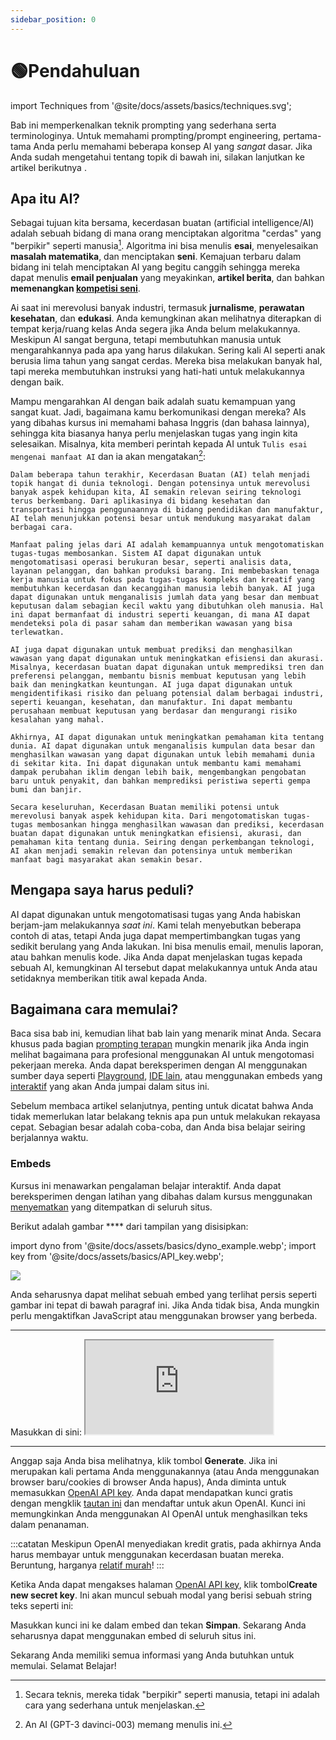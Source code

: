 ```yaml
---
sidebar_position: 0
---
```


# 🟢Pendahuluan

import Techniques from '@site/docs/assets/basics/techniques.svg';

<div style={{textAlign: 'center'}}>
  <Techniques style={{width:"100%",height:"300px",verticalAlign:"top"}}/>
</div>

Bab ini memperkenalkan teknik prompting yang sederhana serta terminologinya. Untuk memahami prompting/prompt engineering, pertama-tama Anda perlu memahami beberapa konsep AI yang *sangat* dasar. Jika Anda sudah mengetahui tentang topik di bawah ini, silakan lanjutkan ke artikel berikutnya [](https://learnprompting.org/docs/basics/prompting).

## Apa itu AI?

Sebagai tujuan kita bersama, kecerdasan buatan (artificial intelligence/AI) adalah sebuah bidang di mana orang menciptakan algoritma "cerdas" yang "berpikir" seperti manusia[^1]. Algoritma ini bisa menulis **esai**, menyelesaikan **masalah matematika**, dan menciptakan **seni**. Kemajuan terbaru dalam bidang ini telah menciptakan AI yang begitu canggih sehingga mereka dapat menulis **email penjualan** yang meyakinkan, **artikel berita**, dan bahkan **memenangkan [kompetisi seni](https://impakter.com/art-made-by-ai-wins-fine-arts-competition/)**.

Ai saat ini merevolusi banyak industri, termasuk **jurnalisme**, **perawatan kesehatan**, dan **edukasi**. Anda kemungkinan akan melihatnya diterapkan di tempat kerja/ruang kelas Anda segera jika Anda belum melakukannya. Meskipun AI sangat berguna, tetapi membutuhkan manusia untuk mengarahkannya pada apa yang harus dilakukan. Sering kali AI seperti anak berusia lima tahun yang sangat cerdas. Mereka bisa melakukan banyak hal, tapi mereka membutuhkan instruksi yang hati-hati untuk melakukannya dengan baik.

Mampu mengarahkan AI dengan baik adalah suatu kemampuan yang sangat kuat. Jadi, bagaimana kamu berkomunikasi dengan mereka? AIs yang dibahas kursus ini memahami bahasa Inggris (dan bahasa lainnya), sehingga kita biasanya hanya perlu menjelaskan tugas yang ingin kita selesaikan. Misalnya, kita memberi perintah kepada AI untuk `Tulis esai mengenai manfaat AI` dan ia akan mengatakan[^2]:

```
Dalam beberapa tahun terakhir, Kecerdasan Buatan (AI) telah menjadi topik hangat di dunia teknologi. Dengan potensinya untuk merevolusi banyak aspek kehidupan kita, AI semakin relevan seiring teknologi terus berkembang. Dari aplikasinya di bidang kesehatan dan transportasi hingga penggunaannya di bidang pendidikan dan manufaktur, AI telah menunjukkan potensi besar untuk mendukung masyarakat dalam berbagai cara.

Manfaat paling jelas dari AI adalah kemampuannya untuk mengotomatiskan tugas-tugas membosankan. Sistem AI dapat digunakan untuk mengotomatisasi operasi berukuran besar, seperti analisis data, layanan pelanggan, dan bahkan produksi barang. Ini membebaskan tenaga kerja manusia untuk fokus pada tugas-tugas kompleks dan kreatif yang membutuhkan kecerdasan dan kecanggihan manusia lebih banyak. AI juga dapat digunakan untuk menganalisis jumlah data yang besar dan membuat keputusan dalam sebagian kecil waktu yang dibutuhkan oleh manusia. Hal ini dapat bermanfaat di industri seperti keuangan, di mana AI dapat mendeteksi pola di pasar saham dan memberikan wawasan yang bisa terlewatkan.

AI juga dapat digunakan untuk membuat prediksi dan menghasilkan wawasan yang dapat digunakan untuk meningkatkan efisiensi dan akurasi. Misalnya, kecerdasan buatan dapat digunakan untuk memprediksi tren dan preferensi pelanggan, membantu bisnis membuat keputusan yang lebih baik dan meningkatkan keuntungan. AI juga dapat digunakan untuk mengidentifikasi risiko dan peluang potensial dalam berbagai industri, seperti keuangan, kesehatan, dan manufaktur. Ini dapat membantu perusahaan membuat keputusan yang berdasar dan mengurangi risiko kesalahan yang mahal.

Akhirnya, AI dapat digunakan untuk meningkatkan pemahaman kita tentang dunia. AI dapat digunakan untuk menganalisis kumpulan data besar dan menghasilkan wawasan yang dapat digunakan untuk lebih memahami dunia di sekitar kita. Ini dapat digunakan untuk membantu kami memahami dampak perubahan iklim dengan lebih baik, mengembangkan pengobatan baru untuk penyakit, dan bahkan memprediksi peristiwa seperti gempa bumi dan banjir.

Secara keseluruhan, Kecerdasan Buatan memiliki potensi untuk merevolusi banyak aspek kehidupan kita. Dari mengotomatiskan tugas-tugas membosankan hingga menghasilkan wawasan dan prediksi, kecerdasan buatan dapat digunakan untuk meningkatkan efisiensi, akurasi, dan pemahaman kita tentang dunia. Seiring dengan perkembangan teknologi, AI akan menjadi semakin relevan dan potensinya untuk memberikan manfaat bagi masyarakat akan semakin besar.
```

## Mengapa saya harus peduli?

AI dapat digunakan untuk mengotomatisasi tugas yang Anda habiskan berjam-jam melakukannya *saat ini*. Kami telah menyebutkan beberapa contoh di atas, tetapi Anda juga dapat mempertimbangkan tugas yang sedikit berulang yang Anda lakukan. Ini bisa menulis email, menulis laporan, atau bahkan menulis kode. Jika Anda dapat menjelaskan tugas kepada sebuah AI, kemungkinan AI tersebut dapat melakukannya untuk Anda atau setidaknya memberikan titik awal kepada Anda.

## Bagaimana cara memulai?

Baca sisa bab ini, kemudian lihat bab lain yang menarik minat Anda. Secara khusus pada bagian [prompting terapan](https://learnprompting.org/docs/applied_prompting/overview) mungkin menarik jika Anda ingin melihat bagaimana para profesional menggunakan AI untuk mengotomasi pekerjaan mereka. Anda dapat bereksperimen dengan AI menggunakan sumber daya seperti [Playground](https://beta.openai.com/playground), [IDE lain](https://learnprompting.org/docs/tooling/IDEs/intro), atau menggunakan embeds yang [interaktif](https://learnprompting.org/docs/basics/intro#embeds) yang akan Anda jumpai dalam situs ini.

Sebelum membaca artikel selanjutnya, penting untuk dicatat bahwa Anda tidak memerlukan latar belakang teknis apa pun untuk melakukan rekayasa cepat. Sebagian besar adalah coba-coba, dan Anda bisa belajar seiring berjalannya waktu.

### Embeds

Kursus ini menawarkan pengalaman belajar interaktif. Anda dapat bereksperimen dengan latihan yang dibahas dalam kursus menggunakan [menyematkan](https://embed.learnprompting.org/) yang ditempatkan di seluruh situs.

Berikut adalah gambar **** dari tampilan yang disisipkan:

import dyno from '@site/docs/assets/basics/dyno_example.webp';
import key from '@site/docs/assets/basics/API_key.webp';

<div style={{textAlign: 'center'}}>
  <img src={dyno} style={{width: "750px"}}/>
</div>

Anda seharusnya dapat melihat sebuah embed yang terlihat persis seperti gambar ini tepat di bawah paragraf ini. Jika Anda tidak bisa, Anda mungkin perlu mengaktifkan JavaScript atau menggunakan browser yang berbeda.

<hr />
Masukkan di sini:

<iframe
    src="https://embed.learnprompting.org/embed?config=eyJ0b3BQIjowLCJ0ZW1wZXJhdHVyZSI6MCwibWF4VG9rZW5zIjoyNTYsIm91dHB1dCI6IkNob2NvbGF0ZSwgVmFuaWxsYSwgU3RyYXdiZXJyeSwgTWludCBDaGlwLCBSb2NreSBSb2FkLCBDb29raWUgRG91Z2gsIEJ1dHRlciBQZWNhbiwgTmVhcG9saXRhbiwgQ29mZmVlLCBDb2NvbnV0IiwicHJvbXB0IjoiR2VuZXJhdGUgYSBjb21tYSBzZXBhcmF0ZWQgbGlzdCBvZiAxMCBpY2UgY3JlYW0gZmxhdm9yczoiLCJtb2RlbCI6InRleHQtZGF2aW5jaS0wMDMifQ%3D%3D"
    style={{width:"100%", height:"280px", border:"0", borderRadius:"4px", overflow:"hidden"}}
    sandbox="allow-forms allow-modals allow-popups allow-presentation allow-same-origin allow-scripts"
></iframe>
<hr />

Anggap saja Anda bisa melihatnya, klik tombol **Generate**. Jika ini merupakan kali pertama Anda menggunakannya (atau Anda menggunakan browser baru/cookies di browser Anda hapus), Anda diminta untuk memasukkan [OpenAI API key](https://platform.openai.com/account/api-keys). Anda dapat mendapatkan kunci gratis dengan mengklik [tautan ini](https://platform.openai.com/account/api-keys) dan mendaftar untuk akun OpenAI. Kunci ini memungkinkan Anda menggunakan AI OpenAI untuk menghasilkan teks dalam penanaman.

:::catatan
Meskipun OpenAI menyediakan kredit gratis, pada akhirnya Anda harus membayar untuk menggunakan kecerdasan buatan mereka. Beruntung, harganya [relatif murah](https://openai.com/pricing)!
:::

Ketika Anda dapat mengakses halaman [OpenAI API key](https://platform.openai.com/account/api-keys), klik tombol**Create new secret key**. Ini akan muncul sebuah modal yang berisi sebuah string teks seperti ini:

<div style={{textAlign: 'center'}}>
  <LazyLoadImage src={key} style={{width: "750px"}} />
</div>

Masukkan kunci ini ke dalam embed dan tekan **Simpan**. Sekarang Anda seharusnya dapat menggunakan embed di seluruh situs ini.

Sekarang Anda memiliki semua informasi yang Anda butuhkan untuk memulai. Selamat Belajar!


[^1]: Secara teknis, mereka tidak "berpikir" seperti manusia, tetapi ini adalah cara yang sederhana untuk menjelaskan.
[^2]: An AI (GPT-3 davinci-003) memang menulis ini.
